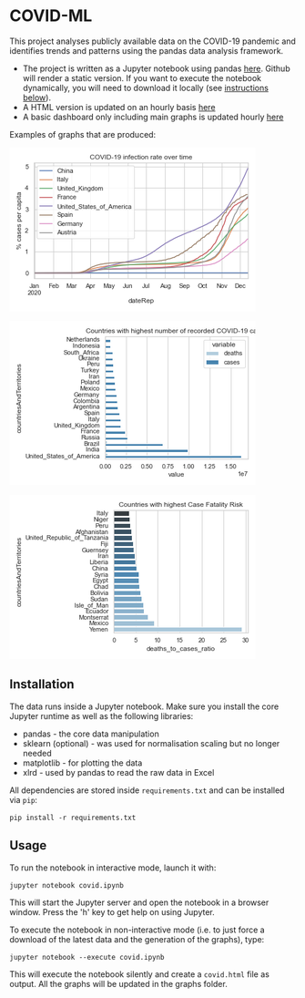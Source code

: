 # COVID-ML

This project analyses publicly available data on the COVID-19 pandemic and identifies trends and patterns using the pandas data analysis framework.

* The project is written as a Jupyter notebook using pandas [here](covid.ipynb). Github will render a static version. If you want to execute the notebook dynamically, you will need to download it locally (see [instructions below](#installation)).
* A HTML version is updated on an hourly basis [here](https://paulknewton.github.io/covid-ml/covid.html)
* A basic dashboard only including main graphs is updated hourly [here](https://paulknewton.github.io/covid-ml/)

Examples of graphs that are produced:

![covid-19_infection_rate_over_time](docs/graphs/rates/covid-19_infection_rate_over_time.png "Covid-19 Infection Rate Over Time")

![countries_with_highest_number_of_recorded_COVID-19_cases](docs/graphs/totals/countries_with_highest_number_of_recorded_COVID-19_cases.png "Countries With Highest Number Of Recorded Covid-19 Cases")

![countries_with_highest_case_fatality_risk](docs/graphs/totals/countries_with_highest_case_fatality_risk.png "Countries With Highest Case Fatality Risk")

## Installation
The data runs inside a Jupyter notebook.
Make sure you install the core Jupyter runtime as well as the following libraries:
* pandas - the core data manipulation
* sklearn (optional) - was used for normalisation scaling but no longer needed
* matplotlib - for plotting the data
* xlrd - used by pandas to read the raw data in Excel

All dependencies are stored inside ```requirements.txt``` and can be installed via ```pip```:

```
pip install -r requirements.txt
```

## Usage
To run the notebook in interactive mode, launch it with:

```
jupyter notebook covid.ipynb
```

This will start the Jupyter server and open the notebook in a browser window.
Press the 'h' key to get help on using Jupyter.

To execute the notebook in non-interactive mode (i.e. to just force a download of the latest data and the generation of the graphs), type:

```
jupyter notebook --execute covid.ipynb
```

This will execute the notebook silently and create a ```covid.html``` file as output.
All the graphs will be updated in the graphs folder.
